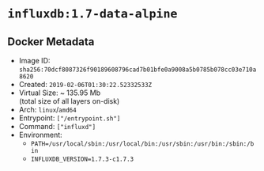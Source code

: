 # `influxdb:1.7-data-alpine`

## Docker Metadata

- Image ID: `sha256:70dcf8087326f90189608796cad7b01bfe0a9008a5b0785b078cc03e710a8620`
- Created: `2019-02-06T01:30:22.52332533Z`
- Virtual Size: ~ 135.95 Mb  
  (total size of all layers on-disk)
- Arch: `linux`/`amd64`
- Entrypoint: `["/entrypoint.sh"]`
- Command: `["influxd"]`
- Environment:
  - `PATH=/usr/local/sbin:/usr/local/bin:/usr/sbin:/usr/bin:/sbin:/bin`
  - `INFLUXDB_VERSION=1.7.3-c1.7.3`
